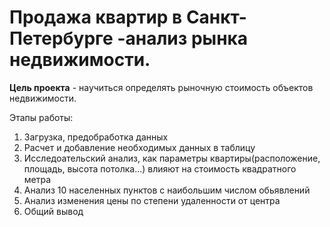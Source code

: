 # Продажа квартир в Санкт-Петербурге -анализ рынка недвижимости.

**Цель проекта** - научиться определять рыночную стоимость объектов недвижимости. 

Этапы работы:
1. Загрузка, предобработка данных
2. Расчет и добавление необходимых данных в таблицу
3. Исследоательский анализ, как параметры квартиры(расположение, площадь, высота потолка...) влияют на стоимость квадратного метра
4. Анализ 10 населенных пунктов с наибольшим числом обьявлений
5. Анализ изменения цены по степени удаленности от центра
6. Общий вывод
